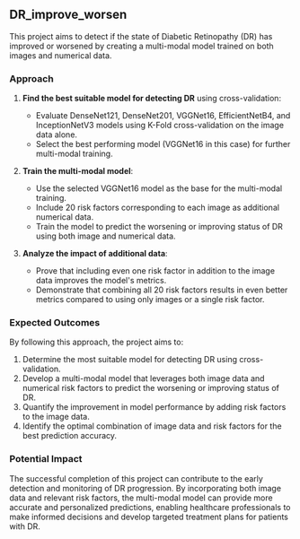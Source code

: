 ## DR_improve_worsen

This project aims to detect if the state of Diabetic Retinopathy (DR) has improved or worsened by creating a multi-modal model trained on both images and numerical data.

### Approach

1. **Find the best suitable model for detecting DR** using cross-validation:
   - Evaluate DenseNet121, DenseNet201, VGGNet16, EfficientNetB4, and InceptionNetV3 models using K-Fold cross-validation on the image data alone.
   - Select the best performing model (VGGNet16 in this case) for further multi-modal training.

2. **Train the multi-modal model**:
   - Use the selected VGGNet16 model as the base for the multi-modal training.
   - Include 20 risk factors corresponding to each image as additional numerical data.
   - Train the model to predict the worsening or improving status of DR using both image and numerical data.

3. **Analyze the impact of additional data**:
   - Prove that including even one risk factor in addition to the image data improves the model's metrics.
   - Demonstrate that combining all 20 risk factors results in even better metrics compared to using only images or a single risk factor.

### Expected Outcomes

By following this approach, the project aims to:

1. Determine the most suitable model for detecting DR using cross-validation.
2. Develop a multi-modal model that leverages both image data and numerical risk factors to predict the worsening or improving status of DR.
3. Quantify the improvement in model performance by adding risk factors to the image data.
4. Identify the optimal combination of image data and risk factors for the best prediction accuracy.

### Potential Impact

The successful completion of this project can contribute to the early detection and monitoring of DR progression. By incorporating both image data and relevant risk factors, the multi-modal model can provide more accurate and personalized predictions, enabling healthcare professionals to make informed decisions and develop targeted treatment plans for patients with DR.
